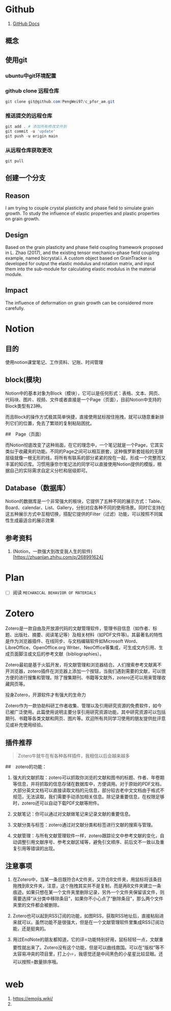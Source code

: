 # Github

1. [GitHub Docs](https://docs.github.com/cn/github/getting-started-with-github)

## 概念

## 使用git

### ubuntu中git环境配置

### github clone 远程仓库

```powershell
git clone git@github.com:PengWei97/c_pfor_am.git
```

### 推送提交的远程仓库

```powershell
git add . # 添加所有修改文件到
git commit -u 'update'
git push -u origin main
```

### 从远程仓库获取更改

```shell
git pull
```


## 创建一个分支

## Reason
<!--Why do you need this feature or what is the enhancement?-->
I am trying to couple crystal plasticity and phase field to simulate grain growth. To study the influence of elastic properties and plastic properties on grain growth.

## Design
<!--A concise description (design) of the enhancement.--->

Based on the grain plasticity and phase field coupling framework proposed in L. Zhao (2017), and the existing tensor mechanics-phase field coupling example, named bicrystal.i. A custom object based on GrainTracker is developed for output the elastic modulus and rotation matrix, and input them into the sub-module for calculating elastic modulus in the material module.

## Impact
<!--Will the enhancement change existing APIs or add something new?-->
The influence of deformation on grain growth can be considered more carefully.

# Notion

## 目的

使用notion课堂笔记、工作资料、记账、时间管理
## block(模块)

Notion中的基本对象为Block（模块），它可以是任何形式：表格、文本、网页、代码块、图片、视频、文件或者直接是一个Page（页面），目前Notion中支持的Block类型有23种。

而且Block的操作方式极其简单快捷，直接使用鼠标按住拖拽，就可以随意重新排列它们的位置，免去了繁琐的复制粘贴困扰。


##　Page（页面）

而Notion彻底改变了这种局面，在它的理念中，一个笔记就是一个Page，它其实类似于收藏夹的功能。不同的Page之间可以相互嵌套，这种俄罗斯套娃般的无限层级就像一根无形的线，将所有有联系的部分紧紧的拴在一起，形成一个完整而又丰富的知识库。习惯用康奈尔笔记法的同学可以直接使用Notion提供的模版，根据自己的实际需求自定义分栏和层级即可。

## Database（数据库）

Notion的数据库是一个非常强大的板块，它提供了五种不同的展示方式：Table、Board、calendar、List、Gallery，分别对应各种不同的使用场景。同时它支持在这五种展示方式中互相切换，搭配它提供的Filter（过滤）功能，可以按照不同属性生成最适合的展示效果
## 参考资料

1. (Notion，一款强大到改变我人生的软件)[https://zhuanlan.zhihu.com/p/268991624]

# Plan

- [ ] 阅读 `MECHANICAL BEHAVIOR OF MATERIALS`



# Zotero

Zotero是一款自由及开放源代码的文献管理软件，管理书目信息（如作者、标题、出版社、摘要、阅读笔记等）及相关材料（如PDF文件等)。其最著名的特性是作为浏览器插件、在线同步、与文档编辑软件如Microsoft Word、LibreOffice、OpenOffice.org Writer、NeoOffice等集成，可生成文内引用、生成页面脚注或文后的参考文献（bibliographies）。

Zotero最初是基于火狐开发，将文献管理和浏览器结合。人们搜索参考文献离不开浏览器，zotero插件在浏览器上添加一个按钮，当我们遇到需要的文献，可以很方便的进行搜集和管理。除了搜集期刊、书籍等文献外，zotero还可以用来管理收藏网页等。

投身Zotero，开源软件才有强大的生命力

Zotero作为一款协助科研工作者收集、管理以及引用研究资源的免费软件，如今已被广泛使用。此篇使用说明主要分享引用研究资源功能，其中研究资源可以包括期刊、书籍等各类文献和网页、图片等。欢迎所有共同学习使用的朋友提供批评意见或补充使用经验。



## 插件推荐



> Zotero牛就牛在有各种各样插件，我相信以后会越来越多

##　zotero的功能：
1. 强大的文献抓取：zotero可以抓取你浏览的文献和图书的标题、作者、年卷期等信息，并将抓取的信息存储在数据库中，方便调用。对于原始的PDF文档，大部分英文文档可以直接读取文档的元信息，部分较古老中文文档由于格式不规范，无法读取，我们需要手动添加相关信息。除记录重要信息，在权限足够时，zotero还可以自动下载PDF文献等附件。

2. 文献笔记：你可以通过对文献做笔记来记录文献的重要信息。

3. 文献分类与标签：zotero通过对文献分类和标签进行文献的搜索与管理。
4. 文献管理：与所有文献管理软件一样，zotero跟踪论文中参考文献的变化，自动调整引用文献序号、参考文献区域等，避免引文顺序、前后文不一致以及重复引用等错误的出现。
## 注意事项

1. 在Zotero中，当某一条目既符合A文件夹，又符合B文件夹，用鼠标将该条目拖拽到B文件夹，注意，这个拖拽其实并不是复制，而是再B文件夹建立一条痕迹。如果只想在某一个文件夹里删除记录，另外一个文件夹保留该文件，则需要选择“从分类中移除条目”，如果你不小心点了“删除条目”，那么两个文件夹里的文件都会被删除。

2. Zotero也可以起到RSS订阅的功能，如图RSS，获取RSS地址后，直接粘贴进来就可以，虽然功能不是很强大，但是在一个文献管理软件里集成RSS订阅功能，还是挺爽的。

3. 用过EndNote的朋友都知道，它的评⭐功能特别好用，鼠标轻轻一点，文献重要性就出来了。Zotero没有这个功能，但是可以曲线救国。可以在“版权”等不太容易冲突的项目里，打上小⭐，我感觉还是中间黑色的小星星比较显眼。还可以按照⭐数量排序哦。


# web

1. https://emojis.wiki/
2. 